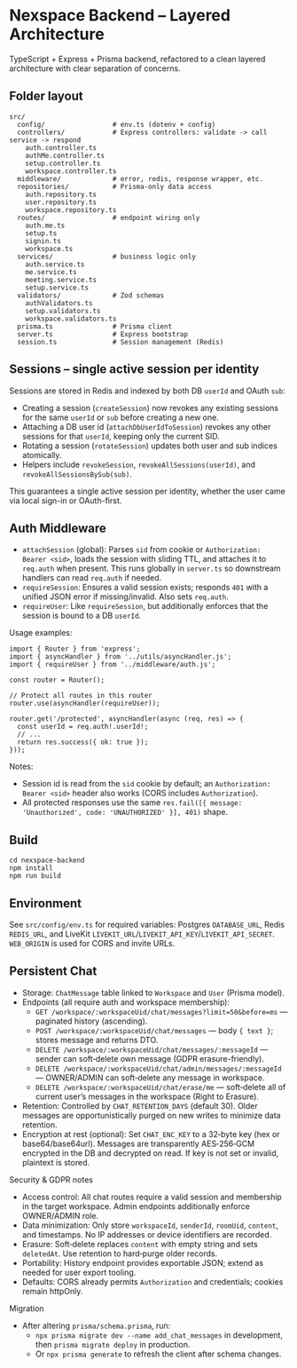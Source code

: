 # Nexspace Backend – Layered Architecture

TypeScript + Express + Prisma backend, refactored to a clean layered architecture with clear separation of concerns.

## Folder layout

```
src/
  config/                 # env.ts (dotenv + config)
  controllers/            # Express controllers: validate -> call service -> respond
    auth.controller.ts
    authMe.controller.ts
    setup.controller.ts
    workspace.controller.ts
  middleware/             # error, redis, response wrapper, etc.
  repositories/           # Prisma-only data access
    auth.repository.ts
    user.repository.ts
    workspace.repository.ts
  routes/                 # endpoint wiring only
    auth.me.ts
    setup.ts
    signin.ts
    workspace.ts
  services/               # business logic only
    auth.service.ts
    me.service.ts
    meeting.service.ts
    setup.service.ts
  validators/             # Zod schemas
    authValidators.ts
    setup.validators.ts
    workspace.validators.ts
  prisma.ts               # Prisma client
  server.ts               # Express bootstrap
  session.ts              # Session management (Redis)
```

## Sessions – single active session per identity

Sessions are stored in Redis and indexed by both DB `userId` and OAuth `sub`:

- Creating a session (`createSession`) now revokes any existing sessions for the same `userId` or `sub` before creating a new one.
- Attaching a DB user id (`attachDbUserIdToSession`) revokes any other sessions for that `userId`, keeping only the current SID.
- Rotating a session (`rotateSession`) updates both user and sub indices atomically.
- Helpers include `revokeSession`, `revokeAllSessions(userId)`, and `revokeAllSessionsBySub(sub)`.

This guarantees a single active session per identity, whether the user came via local sign-in or OAuth-first.

## Auth Middleware

- `attachSession` (global): Parses `sid` from cookie or `Authorization: Bearer <sid>`, loads the session with sliding TTL, and attaches it to `req.auth` when present. This runs globally in `server.ts` so downstream handlers can read `req.auth` if needed.
- `requireSession`: Ensures a valid session exists; responds `401` with a unified JSON error if missing/invalid. Also sets `req.auth`.
- `requireUser`: Like `requireSession`, but additionally enforces that the session is bound to a DB `userId`.

Usage examples:

```
import { Router } from 'express';
import { asyncHandler } from '../utils/asyncHandler.js';
import { requireUser } from '../middleware/auth.js';

const router = Router();

// Protect all routes in this router
router.use(asyncHandler(requireUser));

router.get('/protected', asyncHandler(async (req, res) => {
  const userId = req.auth!.userId!;
  // ...
  return res.success({ ok: true });
}));
```

Notes:
- Session id is read from the `sid` cookie by default; an `Authorization: Bearer <sid>` header also works (CORS includes `Authorization`).
- All protected responses use the same `res.fail([{ message: 'Unauthorized', code: 'UNAUTHORIZED' }], 401)` shape.

## Build

```
cd nexspace-backend
npm install
npm run build
```

## Environment

See `src/config/env.ts` for required variables: Postgres `DATABASE_URL`, Redis `REDIS_URL`, and LiveKit `LIVEKIT_URL`/`LIVEKIT_API_KEY`/`LIVEKIT_API_SECRET`. `WEB_ORIGIN` is used for CORS and invite URLs.

## Persistent Chat

- Storage: `ChatMessage` table linked to `Workspace` and `User` (Prisma model).
- Endpoints (all require auth and workspace membership):
  - `GET /workspace/:workspaceUid/chat/messages?limit=50&before=ms` — paginated history (ascending).
  - `POST /workspace/:workspaceUid/chat/messages` — body `{ text }`; stores message and returns DTO.
  - `DELETE /workspace/:workspaceUid/chat/messages/:messageId` — sender can soft‑delete own message (GDPR erasure-friendly).
  - `DELETE /workspace/:workspaceUid/chat/admin/messages/:messageId` — OWNER/ADMIN can soft‑delete any message in workspace.
  - `DELETE /workspace/:workspaceUid/chat/erase/me` — soft‑delete all of current user’s messages in the workspace (Right to Erasure).
- Retention: Controlled by `CHAT_RETENTION_DAYS` (default 30). Older messages are opportunistically purged on new writes to minimize data retention.
- Encryption at rest (optional): Set `CHAT_ENC_KEY` to a 32‑byte key (hex or base64/base64url). Messages are transparently AES‑256‑GCM encrypted in the DB and decrypted on read. If key is not set or invalid, plaintext is stored.

Security & GDPR notes
- Access control: All chat routes require a valid session and membership in the target workspace. Admin endpoints additionally enforce OWNER/ADMIN role.
- Data minimization: Only store `workspaceId`, `senderId`, `roomUid`, `content`, and timestamps. No IP addresses or device identifiers are recorded.
- Erasure: Soft‑delete replaces `content` with empty string and sets `deletedAt`. Use retention to hard‑purge older records.
- Portability: History endpoint provides exportable JSON; extend as needed for user export tooling.
- Defaults: CORS already permits `Authorization` and credentials; cookies remain httpOnly.

Migration
- After altering `prisma/schema.prisma`, run:
  - `npx prisma migrate dev --name add_chat_messages` in development, then `prisma migrate deploy` in production.
  - Or `npx prisma generate` to refresh the client after schema changes.
